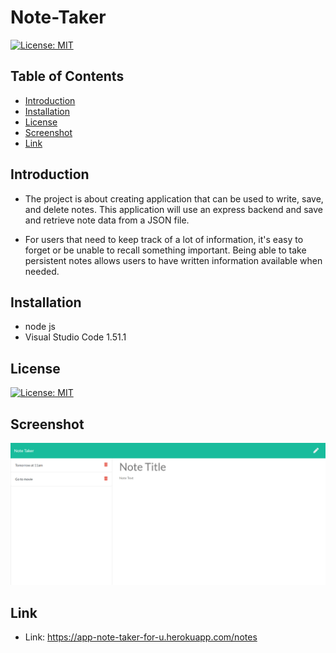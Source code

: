 # Note-Taker

[![License: MIT](https://img.shields.io/badge/License-MIT-yellow.svg)](https://opensource.org/licenses/MIT)

## Table of Contents

* [Introduction](#Introduction)
* [Installation](#Installation)
* [License](#License)
* [Screenshot](#Screenshot)
* [Link](#Link)

## Introduction

* The project is about creating application that can be used to write, save, and delete notes. This application will use an express backend and save and retrieve note data from a JSON file. 

* For users that need to keep track of a lot of information, it's easy to forget or be unable to recall something important. Being able to take persistent notes allows users to have written information available when needed.
## Installation

* node js 
* Visual Studio Code 1.51.1

## License

[![License: MIT](https://img.shields.io/badge/License-MIT-yellow.svg)](https://opensource.org/licenses/MIT)

## Screenshot

![image](./Develop/public/assets/images/screenshot.png)

## Link

* Link: https://app-note-taker-for-u.herokuapp.com/notes

